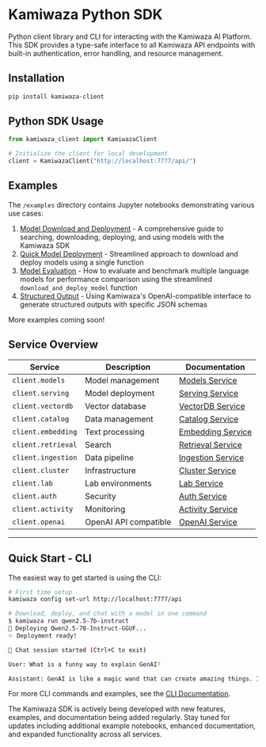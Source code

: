 # Kamiwaza Python SDK

Python client library and CLI for interacting with the Kamiwaza AI Platform. This SDK provides a type-safe interface to all Kamiwaza API endpoints with built-in authentication, error handling, and resource management.

## Installation

```bash
pip install kamiwaza-client
```

## Python SDK Usage

```python
from kamiwaza_client import KamiwazaClient

# Initialize the client for local development
client = KamiwazaClient("http://localhost:7777/api/")
```

## Examples

The `/examples` directory contains Jupyter notebooks demonstrating various use cases:

1. [Model Download and Deployment](examples/01_download_and_deploy.ipynb) - A comprehensive guide to searching, downloading, deploying, and using models with the Kamiwaza SDK
2. [Quick Model Deployment](examples/02_download_and_deploy_quick.ipynb) - Streamlined approach to download and deploy models using a single function
3. [Model Evaluation](examples/03_eval_multiple_models.ipynb) - How to evaluate and benchmark multiple language models for performance comparison using the streamlined `download_and_deploy_model` function
4. [Structured Output](examples/04_structured_output.ipynb) - Using Kamiwaza's OpenAI-compatible interface to generate structured outputs with specific JSON schemas

More examples coming soon!

## Service Overview

| Service | Description | Documentation |
|---------|-------------|---------------|
| `client.models` | Model management | [Models Service](docs/services/models/README.md) |
| `client.serving` | Model deployment | [Serving Service](docs/services/serving/README.md) |
| `client.vectordb` | Vector database | [VectorDB Service](docs/services/vectordb/README.md) |
| `client.catalog` | Data management | [Catalog Service](docs/services/catalog/README.md) |
| `client.embedding` | Text processing | [Embedding Service](docs/services/embedding/README.md) |
| `client.retrieval` | Search | [Retrieval Service](docs/services/retrieval/README.md) |
| `client.ingestion` | Data pipeline | [Ingestion Service](docs/services/ingestion/README.md) |
| `client.cluster` | Infrastructure | [Cluster Service](docs/services/cluster/README.md) |
| `client.lab` | Lab environments | [Lab Service](docs/services/lab/README.md) |
| `client.auth` | Security | [Auth Service](docs/services/auth/README.md) |
| `client.activity` | Monitoring | [Activity Service](docs/services/activity/README.md) |
| `client.openai` | OpenAI API compatible| [OpenAI Service](docs/services/openai/README.md) |

---

## Quick Start - CLI

The easiest way to get started is using the CLI:

```bash
# First time setup
kamiwaza config set-url http://localhost:7777/api

# Download, deploy, and chat with a model in one command
$ kamiwaza run qwen2.5-7b-instruct
🚀 Deploying Qwen2.5-7B-Instruct-GGUF...
✨ Deployment ready!

🤖 Chat session started (Ctrl+C to exit)

User: What is a funny way to explain GenAI?

Assistant: GenAI is like a magic wand that can create amazing things. It can write code, draw pictures, and even figure out your taxes.
```

For more CLI commands and examples, see the [CLI Documentation](docs/cli.md).

The Kamiwaza SDK is actively being developed with new features, examples, and documentation being added regularly. Stay tuned for updates including additional example notebooks, enhanced documentation, and expanded functionality across all services.
